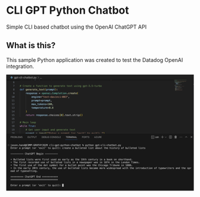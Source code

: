 # CLI GPT Python Chatbot

Simple CLI based chatbot using the OpenAI ChatGPT API

## What is this?
This sample Python application was created to test the Datadog OpenAI integration. 

![terminal-screenshot](images/screenshot-terminal.png)
